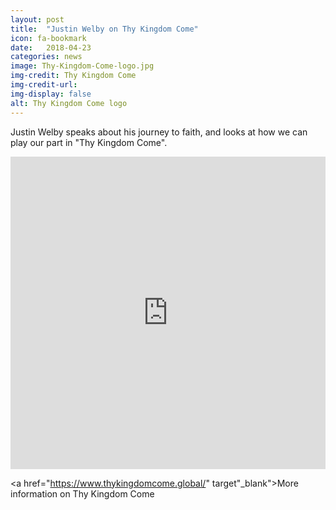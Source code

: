 ```yaml
---
layout: post
title:  "Justin Welby on Thy Kingdom Come"
icon: fa-bookmark
date:   2018-04-23
categories: news
image: Thy-Kingdom-Come-logo.jpg
img-credit: Thy Kingdom Come
img-credit-url: 
img-display: false
alt: Thy Kingdom Come logo
---
```

Justin Welby speaks about his journey to faith, and looks at how we can play our part in "Thy Kingdom Come".
<!--more-->

<iframe width="100%" height="500" src="https://www.youtube.com/embed/4_AMDXsDkAc?rel=0" frameborder="0" allow="autoplay; encrypted-media" allowfullscreen></iframe>

<a href="https://www.thykingdomcome.global/" target"_blank">More information on Thy Kingdom Come</a>
